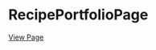 # RecipePortfolioPage
<a href="https://jamesmeyette.github.io/RecipePortfolioPage/" target="_blank">View Page</a>
